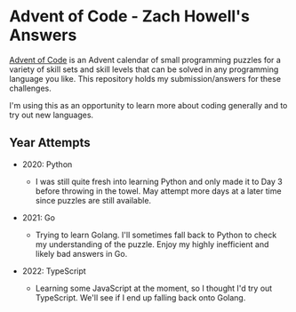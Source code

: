 # Advent of Code - Zach Howell's Answers

[Advent of Code](https://adventofcode.com/) is an Advent calendar of small programming puzzles for a variety of skill sets and skill levels that can be solved in any programming language you like. This repository holds my submission/answers for these challenges. 

I'm using this as an opportunity to learn more about coding generally and to try out new languages. 

## Year Attempts
- 2020: Python
  - I was still quite fresh into learning Python and only made it to Day 3 before throwing in the towel. May attempt more days at a later time since puzzles are still available. 
  
- 2021: Go
  - Trying to learn Golang. I'll sometimes fall back to Python to check my understanding of the puzzle. Enjoy my highly inefficient and likely bad answers in Go. 

- 2022: TypeScript
  - Learning some JavaScript at the moment, so I thought I'd try out TypeScript. We'll see if I end up falling back onto Golang.  
